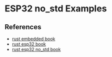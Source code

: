 # ESP32 no_std Examples

## References

- [rust embedded book](https://docs.rust-embedded.org/book/)
- [rust esp32 book](https://esp-rs.github.io/book/introduction.html)
- [rust esp32 no_std book](https://esp-rs.github.io/no_std-training/)
